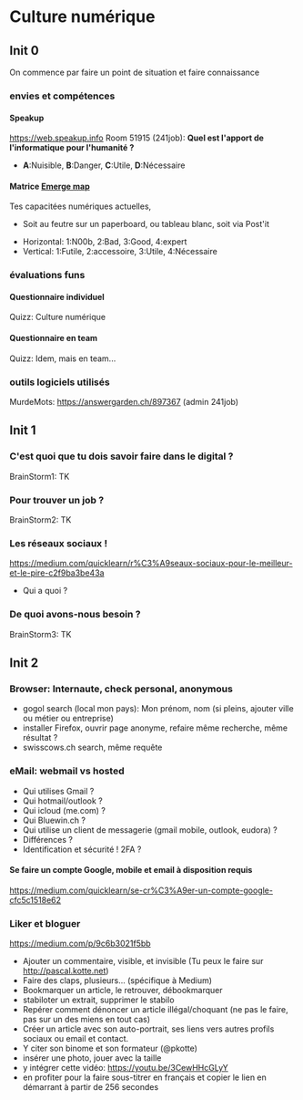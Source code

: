 # Culture numérique
## Init 0
On commence par faire un point de situation et faire connaissance
### envies et compétences
#### Speakup
https://web.speakup.info Room 51915 (241job): **Quel est l'apport de l'informatique pour l'humanité ?**
* **A**:Nuisible, **B**:Danger, **C**:Utile, **D**:Nécessaire

#### Matrice [Emerge map](https://twitter.com/EmergeMap)
Tes capacitées numériques actuelles, 
* Soit au feutre sur un paperboard, ou tableau blanc, soit via Post'it
- Horizontal: 1:N00b, 2:Bad, 3:Good, 4:expert
- Vertical: 1:Futile, 2:accessoire, 3:Utile, 4:Nécessaire

### évaluations funs
#### Questionnaire individuel
Quizz: Culture numérique

#### Questionnaire en team
Quizz: Idem, mais en team...

### outils logiciels utilisés
MurdeMots: https://answergarden.ch/897367 (admin 241job)

## Init 1
### C'est quoi que tu dois savoir faire dans le digital ?
BrainStorm1: TK

### Pour trouver un job ?
BrainStorm2: TK

### Les réseaux sociaux !
https://medium.com/quicklearn/r%C3%A9seaux-sociaux-pour-le-meilleur-et-le-pire-c2f9ba3be43a
* Qui a quoi ? 

### De quoi avons-nous besoin ?
BrainStorm3: TK

## Init 2
### Browser: Internaute, check personal, anonymous
* gogol search (local mon pays): Mon prénom, nom (si pleins, ajouter ville ou métier ou entreprise)
* installer Firefox, ouvrir page anonyme, refaire même recherche, même résultat ?
* swisscows.ch search, même requête

### eMail: webmail vs hosted
* Qui utilises Gmail ?
* Qui hotmail/outlook ?
* Qui icloud (me.com) ?
* Qui Bluewin.ch ?
* Qui utilise un client de messagerie (gmail mobile, outlook, eudora) ?
* Différences ?
* Identification et sécurité ! 2FA ?
#### Se faire un compte Google, mobile et email à disposition requis
https://medium.com/quicklearn/se-cr%C3%A9er-un-compte-google-cfc5c1518e62

### Liker et bloguer
https://medium.com/p/9c6b3021f5bb
* Ajouter un commentaire, visible, et invisible (Tu peux le faire sur http://pascal.kotte.net)
* Faire des claps, plusieurs... (spécifique à Medium)
* Bookmarquer un article, le retrouver, débookmarquer
* stabiloter un extrait, supprimer le stabilo
* Repérer comment dénoncer un article illégal/choquant (ne pas le faire, pas sur un des miens en tout cas)
* Créer un article avec son auto-portrait, ses liens vers autres profils sociaux ou email et contact.
* Y citer son binome et son formateur (@pkotte)
* insérer une photo, jouer avec la taille
* y intégrer cette vidéo: https://youtu.be/3CewHHcGLyY
* en profiter pour la faire sous-titrer en français et copier le lien en démarrant à partir de 256 secondes
